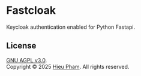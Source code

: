 # Fastcloak
Keycloak authentication enabled for Python Fastapi.
## License
[GNU AGPL v3.0](LICENSE).<br>
Copyright &copy; 2025 [Hieu Pham](https://github.com/hieupth). All rights reserved.